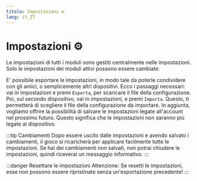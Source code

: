 ```yaml
---
titolo: Impostazioni ⚙️
lang: it_IT
---
```


# Impostazioni ⚙️

Le impostazioni di tutti i moduli sono gestiti centralmente nelle impostazioni. Solo le impostazioni dei moduli attivi possono essere cambiate.

E' possibile esportare le impostazioni, in modo tale da poterle condividere con gli amici, o semplicemente altri dispositivi. Ecco i passaggi necessari:
vai in impostazioni e premi `Esporta`, per scaricare il file della configurazione. Poi, sul secondo dispositivo, vai in impostazioni, e premi `Importa`. Questo, ti permetterà di scegliere il file della configurazione da importare.
In aggiunta, vogliamo offrire la possibilità di salvare le impostazioni legate all'account nel prossimo futuro. Questo significa che le impostazioni non saranno più legate al dispositivo.

:::tip Cambiamenti
Dopo essere uscito dalle impostazioni e avendo salvato i cambiamenti, il gioco si ricaricherà per applicare facilmente tutte le impostazioni.
Se hai dei cambiamenti non salvati, non potrai chiudere le impostazioni, quindi riceverai un messaggio informativo.
:::

:::danger Resettare le impostazioni
Attenzione: Se resetti le impostazioni, esse non possono essere ripristinate senza un'esportazione precedente!
:::

<!-- ==START_FOOTER== Do NOT edit anything below this line! Any edits will be removed as content is auto generated! -->
[lssm.status]: https://status.lss-manager.de/
[lssm.discord]: https://discord.gg/RcTNjpB
[lssm.userscript]: https://v4.lss-manager.de/lssm-v4.user.js
[lssm.donations]: https://donate.lss-manager.de/
[docs]: https://docs.lss-manager.de/
[docs.apps]: /it_IT/apps/
[docs.appstore]: /it_IT/appstore/
[docs.bugs]: /it_IT/bugs/
[docs.error_report]: /it_IT/error_report/
[docs.faq]: /it_IT/faq/
[docs.metadata]: /it_IT/metadata/
[docs.other]: /it_IT/other/
[docs.settings]: /it_IT/settings/
[docs.suggestions]: /it_IT/suggestions/
[docs.support]: /it_IT/support/
[games.self]: https://operatore112.it
[tampermonkey]: https://tampermonkey.net/
[github]: https://github.com/LSS-Manager/LSSM-V.4
[github.issues]: https://github.com/LSS-Manager/LSSM-V.4/issues
[github.issues.open]: https://github.com/LSS-Manager/LSSM-V.4/issues?q=is%3Aissue+is%3Aopen+label%3Abug